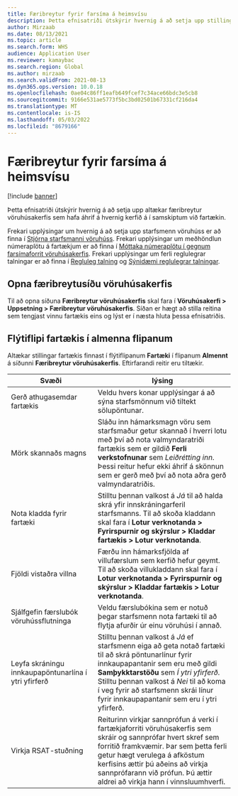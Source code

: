 ```yaml
---
title: Færibreytur fyrir farsíma á heimsvísu
description: Þetta efnisatriði útskýrir hvernig á að setja upp stillingar fartækis á færibreytusíðu vöruhúsakerfis.
author: Mirzaab
ms.date: 08/13/2021
ms.topic: article
ms.search.form: WHS
audience: Application User
ms.reviewer: kamaybac
ms.search.region: Global
ms.author: mirzaab
ms.search.validFrom: 2021-08-13
ms.dyn365.ops.version: 10.0.18
ms.openlocfilehash: 0ae04c86ff1eafb649fcef7c34ace66bdc3e5cb8
ms.sourcegitcommit: 9166e531ae5773f5bc3bd02501b67331cf216da4
ms.translationtype: MT
ms.contentlocale: is-IS
ms.lasthandoff: 05/03/2022
ms.locfileid: "8679166"
---
```

# <a name="global-mobile-device-parameters"></a>Færibreytur fyrir farsíma á heimsvísu

[!include [banner](../includes/banner.md)]

Þetta efnisatriði útskýrir hvernig á að setja upp altækar færibreytur vöruhúsakerfis sem hafa áhrif á hvernig kerfið á í samskiptum við fartækin.

Frekari upplýsingar um hvernig á að setja upp starfsmenn vöruhúss er að finna í [Stjórna starfsmanni vöruhúss](manage-warehouse-workers.md). Frekari upplýsingar um meðhöndlun númeraplötu á fartækjum er að finna í [Móttaka númeraplötu í gegnum farsímaforrit vöruhúsakerfis](warehousing-mobile-device-app-license-plate-receiving.md). Frekari upplýsingar um ferli reglulegrar talningar er að finna í [Regluleg talning](cycle-counting.md) og [Sýnidæmi reglulegrar talningar](cycle-counting-scenarios.md).

## <a name="open-the-warehouse-management-parameters-page"></a>Opna færibreytusíðu vöruhúsakerfis

Til að opna síðuna **Færibreytur vöruhúsakerfis** skal fara í **Vöruhúsakerfi \> Uppsetning \> Færibreytur vöruhúsakerfis**. Síðan er hægt að stilla reitina sem tengjast vinnu fartækis eins og lýst er í næsta hluta þessa efnisatriðis.

## <a name="mobile-device-fasttab-on-the-general-tab"></a>Flýtiflipi fartækis í almenna flipanum

Altækar stillingar fartækis finnast í flýtiflipanum **Fartæki** í flipanum **Almennt** á síðunni **Færibreytur vöruhúsakerfis**. Eftirfarandi reitir eru tiltækir.

| Svæði | lýsing |
|---|---|
| Gerð athugasemdar fartækis | Veldu hvers konar upplýsingar á að sýna starfsmönnum við tiltekt sölupöntunar. |
| Mörk skannaðs magns | Sláðu inn hámarksmagn vöru sem starfsmaður getur skannað í hverri lotu með því að nota valmyndaratriði fartækis sem er gildið **Ferli verkstofnunar** sem *Leiðrétting inn*. Þessi reitur hefur ekki áhrif á skönnun sem er gerð með því að nota aðra gerð valmyndaratriðis. |
| Nota kladda fyrir fartæki | Stilltu þennan valkost á *Já* til að halda skrá yfir innskráningarferil starfsmanns. Til að skoða kladdann skal fara í **Lotur verknotanda \> Fyrirspurnir og skýrslur \> Kladdar fartækis \> Lotur verknotanda**. |
| Fjöldi vistaðra villna | Færðu inn hámarksfjölda af villufærslum sem kerfið hefur geymt. Til að skoða villukladdann skal fara í **Lotur verknotanda \> Fyrirspurnir og skýrslur \> Kladdar fartækis \> Lotur verknotanda**. |
| Sjálfgefin færslubók vöruhússflutninga | Veldu færslubókina sem er notuð þegar starfsmenn nota fartæki til að flytja afurðir úr einu vöruhúsi í annað. |
| Leyfa skráningu innkaupapöntunarlína í ytri yfirferð | Stilltu þennan valkost á *Já* ef starfsmenn eiga að geta notað fartæki til að skrá pöntunarlínur fyrir innkaupapantanir sem eru með gildi **Samþykktarstöðu** sem *Í ytri yfirferð*. Stilltu þennan valkost á *Nei* til að koma í veg fyrir að starfsmenn skrái línur fyrir innkaupapantanir sem eru í ytri yfirferð. |
| Virkja RSAT-stuðning | Reiturinn virkjar sannprófun á verki í fartækjaforriti vöruhúsakerfis sem skráir og sannprófar hvert skref sem forritið framkvæmir. Þar sem þetta ferli getur hægt verulega á afköstum kerfisins ættir þú aðeins að virkja sannprófarann við prófun. Þú ættir aldrei að virkja hann í vinnsluumhverfi. |
